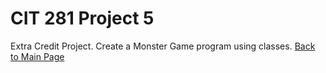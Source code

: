 # CIT 281 Project 5
Extra Credit Project. Create a Monster Game program using classes.
[Back to Main Page](https://erikakoopmans.github.io/)
